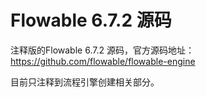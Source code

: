 # Flowable 6.7.2 源码
注释版的Flowable 6.7.2 源码，官方源码地址：https://github.com/flowable/flowable-engine

目前只注释到流程引擎创建相关部分。